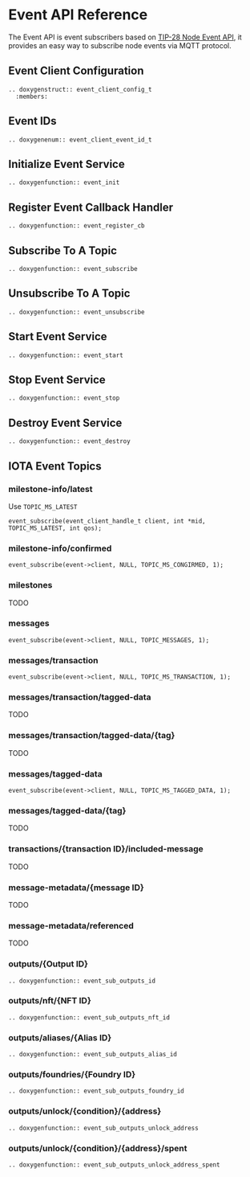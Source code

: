 # Event API Reference

The Event API is event subscribers based on [TIP-28 Node Event API](https://github.com/iotaledger/tips/pull/66), it provides an easy way to subscribe node events via MQTT protocol.

## Event Client Configuration

```{eval-rst}
.. doxygenstruct:: event_client_config_t
  :members:
```

## Event IDs

```{eval-rst}
.. doxygenenum:: event_client_event_id_t
```

## Initialize Event Service

```{eval-rst}
.. doxygenfunction:: event_init
```

## Register Event Callback Handler

```{eval-rst}
.. doxygenfunction:: event_register_cb
```

## Subscribe To A Topic

```{eval-rst}
.. doxygenfunction:: event_subscribe
```

## Unsubscribe To A Topic

```{eval-rst}
.. doxygenfunction:: event_unsubscribe
```

## Start Event Service

```{eval-rst}
.. doxygenfunction:: event_start
```

## Stop Event Service

```{eval-rst}
.. doxygenfunction:: event_stop
```

## Destroy Event Service

```{eval-rst}
.. doxygenfunction:: event_destroy
```

## IOTA Event Topics

### milestone-info/latest

Use `TOPIC_MS_LATEST`

```
event_subscribe(event_client_handle_t client, int *mid, TOPIC_MS_LATEST, int qos);
```

### milestone-info/confirmed

```
event_subscribe(event->client, NULL, TOPIC_MS_CONGIRMED, 1);
```

### milestones

TODO

### messages

```
event_subscribe(event->client, NULL, TOPIC_MESSAGES, 1);
```

### messages/transaction

```
event_subscribe(event->client, NULL, TOPIC_MS_TRANSACTION, 1);
```

### messages/transaction/tagged-data

TODO

### messages/transaction/tagged-data/{tag}

TODO

### messages/tagged-data

```
event_subscribe(event->client, NULL, TOPIC_MS_TAGGED_DATA, 1);
```

### messages/tagged-data/{tag}

TODO

### transactions/{transaction ID}/included-message

TODO

### message-metadata/{message ID}

TODO

### message-metadata/referenced

TODO

### outputs/{Output ID}

```{eval-rst}
.. doxygenfunction:: event_sub_outputs_id
```

### outputs/nft/{NFT ID}

```{eval-rst}
.. doxygenfunction:: event_sub_outputs_nft_id
```

### outputs/aliases/{Alias ID}

```{eval-rst}
.. doxygenfunction:: event_sub_outputs_alias_id
```

### outputs/foundries/{Foundry ID}

```{eval-rst}
.. doxygenfunction:: event_sub_outputs_foundry_id
```

### outputs/unlock/{condition}/{address}

```{eval-rst}
.. doxygenfunction:: event_sub_outputs_unlock_address
```

### outputs/unlock/{condition}/{address}/spent

```{eval-rst}
.. doxygenfunction:: event_sub_outputs_unlock_address_spent
```


